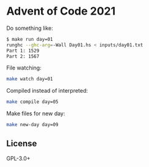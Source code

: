 # Advent of Code 2021

Do something like:

```sh
$ make run day=01
runghc --ghc-arg=-Wall Day01.hs < inputs/day01.txt
Part 1: 1529
Part 2: 1567
```

File watching:

```sh
make watch day=01
```

Compiled instead of interpreted:

```sh
make compile day=05
```

Make files for new day:

```sh
make new-day day=09
```


## License

GPL-3.0+
